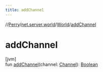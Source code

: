 ```yaml
---
title: addChannel
---
```

//[Perry](../../../index.html)/[net.server.world](../index.html)/[World](index.html)/[addChannel](add-channel.html)



# addChannel



[jvm]\
fun [addChannel](add-channel.html)(channel: [Channel](../../net.server.channel/-channel/index.html)): [Boolean](https://kotlinlang.org/api/latest/jvm/stdlib/kotlin/-boolean/index.html)




